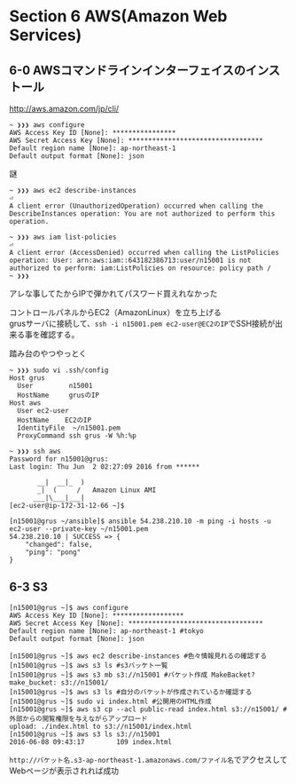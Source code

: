 Section 6 AWS(Amazon Web Services)
=====

6-0 AWSコマンドラインインターフェイスのインストール
-----
http://aws.amazon.com/jp/cli/

```
~ ❯❯❯ aws configure
AWS Access Key ID [None]: ****************
AWS Secret Access Key [None]: **********************************
Default region name [None]: ap-northeast-1 
Default output format [None]: json
```

謎
```
~ ❯❯❯ aws ec2 describe-instances                                                                                        ⏎
A client error (UnauthorizedOperation) occurred when calling the DescribeInstances operation: You are not authorized to perform this operation.

~ ❯❯❯ aws iam list-policies                                                                                             ⏎
A client error (AccessDenied) occurred when calling the ListPolicies operation: User: arn:aws:iam::643182386713:user/n15001 is not authorized to perform: iam:ListPolicies on resource: policy path /
~ ❯❯❯       
```
アレな事してたからIPで弾かれてパスワード買えれなかった


コントロールパネルからEC2（AmazonLinux）を立ち上げる  
grusサーバに接続して、`ssh -i n15001.pem ec2-user@EC2のIP`でSSH接続が出来る事を確認する。

踏み台のやつやっとく
```
~ ❯❯❯ sudo vi .ssh/config 
Host grus
  User         n15001
  HostName     grusのIP
Host aws
  User ec2-user
  HostName    EC2のIP
  IdentityFile  ~/n15001.pem
  ProxyCommand ssh grus -W %h:%p
  
~ ❯❯❯ ssh aws
Password for n15001@grus:
Last login: Thu Jun  2 02:27:09 2016 from ******

       __|  __|_  )
       _|  (     /   Amazon Linux AMI
      ___|\___|___|
[ec2-user@ip-172-31-12-66 ~]$ 
```

```
[n15001@grus ~/ansible]$ ansible 54.238.210.10 -m ping -i hosts -u ec2-user --private-key ~/n15001.pem 
54.238.210.10 | SUCCESS => {
    "changed": false, 
    "ping": "pong"
}
```

6-3 S3
-----
```
[n15001@grus ~]$ aws configure
AWS Access Key ID [None]: ******************
AWS Secret Access Key [None]: **********************************
Default region name [None]: ap-northeast-1 #tokyo
Default output format [None]: json

[n15001@grus ~]$ aws ec2 describe-instances #色々情報見れるの確認する
[n15001@grus ~]$ aws s3 ls #s3バッケト一覧
[n15001@grus ~]$ aws s3 mb s3://n15001 #バケット作成 MakeBacket?
make_bucket: s3://n15001/
[n15001@grus ~]$ aws s3 ls #自分のバケットが作成されているか確認する
[n15001@grus ~]$ sudo vi index.html #公開用のHTML作成
[n15001@grus ~]$ aws s3 cp --acl public-read index.html s3://n15001/ #外部からの閲覧権限を与えながらアップロード
upload: ./index.html to s3://n15001/index.html
[n15001@grus ~]$ aws s3 ls s3://n15001
2016-06-08 09:43:17        109 index.html
```
`http://バケット名.s3-ap-northeast-1.amazonaws.com/ファイル名`でアクセスしてWebページが表示されれば成功



